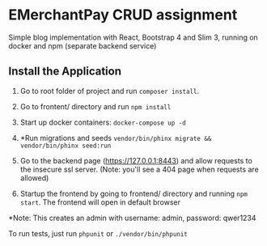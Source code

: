 # EMerchantPay CRUD assignment

Simple blog implementation with React, Bootstrap 4 and Slim 3, running on docker and npm (separate backend service)

## Install the Application

1. Go to root folder of project and run `composer install`.

2. Go to frontent/ directory and run `npm install`

3. Start up docker containers: `docker-compose up -d`

4. *Run migrations and seeds `vendor/bin/phinx migrate && vendor/bin/phinx seed:run`

6. Go to the backend page (https://127.0.0.1:8443) and allow requests to the insecure ssl server. (Note: you'll see a 404 page when requests are allowed)

5. Startup the frontend by going to frontend/ directory and running `npm start`. The frontend will open in default browser 

*Note: This creates an admin with username: admin, password: qwer1234

To run tests, just run `phpunit` or `./vendor/bin/phpunit`
